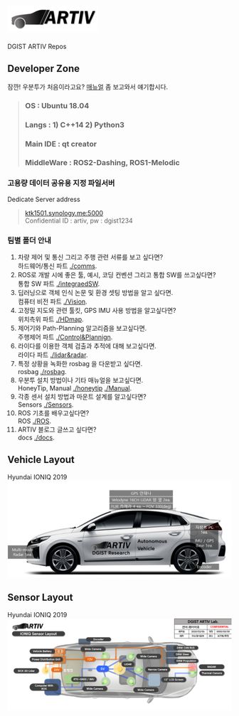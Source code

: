# ![artiv](./img/artiv_logo2.png)
DGIST ARTIV Repos

## Developer Zone
잠깐! 우분투가 처음이라고요? [매뉴얼](./Manual) 좀 보고와서 얘기합시다.
> ### OS : Ubuntu 18.04
> ### Langs : 1) C++14  2) Python3
> ### Main IDE : qt creator
> ### MiddleWare : ROS2-Dashing, ROS1-Melodic 

### 고용량 데이터 공유용 지정 파일서버
Dedicate Server address
> [ktk1501.synology.me:5000](http://ktk1501.synology.me:5000)   
> Confidential ID : artiv, pw : dgist1234

### 팀별 폴더 안내

1. 차량 제어 및 통신 그리고 주행 관련 서류를 보고 싶다면?    
  하드웨어/통신 파트 [./comms](./Comms).  
1. ROS로 개발 시에 좋은 툴, 예시, 코딩 컨벤션 그리고 통합 SW를 쓰고싶다면?   
  통합 SW 파트 [./integraedSW](./integraedSW).  
1. 딥러닝으로 객체 인식 논문 및 환경 셋팅 방법을 알고 싶다면.  
  컴퓨터 비전 파트 [./Vision](./Vision).  
1. 고정밀 지도와 관련 툴킷, GPS IMU 사용 방법을 알고싶다면?   
  위치측위 파트 [./HDmap](./HDmap).  
1. 제어기와 Path-Planning 알고리즘을 보고싶다면.  
  주행제어 파트 [./Control&Plannign](./Control&Planning).  
1. 라이다를 이용한 객체 검출과 추적에 대해 보고싶다면.  
  라이다 파트 [./lidar&radar](/.lidar&radar).  
1. 특정 상황을 녹화한 rosbag 을 다운받고 싶다면.  
  rosbag [./rosbag](./rosbag).  
1. 우분투 설치 방법이나 기타 매뉴얼을 보고싶다면.  
  HoneyTip, Manual [./honeytip](./honeytip) [./Manual](./Manual).     
1. 각종 센서 설치 방법과 마운트 설계를 알고싶다면?   
  Sensors [./Sensors](./Sensors).  
1. ROS 기초를 배우고싶다면?   
  ROS [./ROS](./ROS).  
1. ARTIV 블로그 글쓰고 싶다면?   
  docs [./docs](./docs).  



## Vehicle Layout
Hyundai IONIQ 2019   
![vehicle](./img/vehicle_layout.png)


## Sensor Layout
Hyundai IONIQ 2019   
![Sensor](./img/sensor_layout.png)
